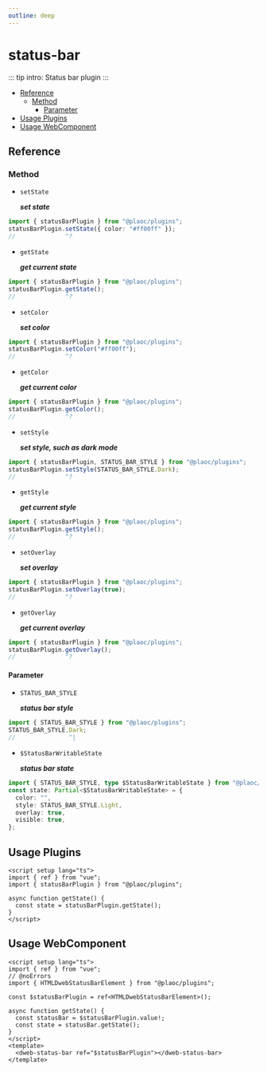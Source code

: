 ```yaml
---
outline: deep
---
```


# status-bar

<Badges name="@plaoc/plugins" />

::: tip intro:
Status bar plugin
:::

- [Reference](#reference)
  - [Method](#method)
    - [Parameter](#parameter)
- [Usage Plugins](#usage-plugins)
- [Usage WebComponent](#usage-webcomponent)

## Reference

### Method

- `setState`

  **_set state_**

```ts twoslash
import { statusBarPlugin } from "@plaoc/plugins";
statusBarPlugin.setState({ color: "#ff00ff" });
//              ^?
```

- `getState`

  **_get current state_**

```ts twoslash
import { statusBarPlugin } from "@plaoc/plugins";
statusBarPlugin.getState();
//              ^?
```

- `setColor`

  **_set color_**

```ts twoslash
import { statusBarPlugin } from "@plaoc/plugins";
statusBarPlugin.setColor("#ff00ff");
//              ^?
```

- `getColor`

  **_get current color_**

```ts twoslash
import { statusBarPlugin } from "@plaoc/plugins";
statusBarPlugin.getColor();
//              ^?
```

- `setStyle`

  **_set style, such as dark mode_**

```ts twoslash
import { statusBarPlugin, STATUS_BAR_STYLE } from "@plaoc/plugins";
statusBarPlugin.setStyle(STATUS_BAR_STYLE.Dark);
//              ^?
```

- `getStyle`

  **_get current style_**

```ts twoslash
import { statusBarPlugin } from "@plaoc/plugins";
statusBarPlugin.getStyle();
//              ^?
```

- `setOverlay`

  **_set overlay_**

```ts twoslash
import { statusBarPlugin } from "@plaoc/plugins";
statusBarPlugin.setOverlay(true);
//              ^?
```

- `getOverlay`

  **_get current overlay_**

```ts twoslash
import { statusBarPlugin } from "@plaoc/plugins";
statusBarPlugin.getOverlay();
//              ^?
```

<!-- - `setVisible`

  **_set visible_**

```ts twoslash
import { statusBarPlugin } from "@plaoc/plugins";
statusBarPlugin.setVisible(true);
//              ^?
```

- `getVisible`

  **_get current visible_**

```ts twoslash
import { statusBarPlugin } from "@plaoc/plugins";
statusBarPlugin.getVisible();
//              ^?
``` -->

#### Parameter

- `STATUS_BAR_STYLE`

  **_status bar style_**

```ts twoslash
import { STATUS_BAR_STYLE } from "@plaoc/plugins";
STATUS_BAR_STYLE.Dark;
//               ^|
```

- `$StatusBarWritableState`

  **_status bar state_**

```ts twoslash
import { STATUS_BAR_STYLE, type $StatusBarWritableState } from "@plaoc/plugins";
const state: Partial<$StatusBarWritableState> = {
  color: "",
  style: STATUS_BAR_STYLE.Light,
  overlay: true,
  visible: true,
};
```

## Usage Plugins

```vue twoslash
<script setup lang="ts">
import { ref } from "vue";
import { statusBarPlugin } from "@plaoc/plugins";

async function getState() {
  const state = statusBarPlugin.getState();
}
</script>
```

## Usage WebComponent

```vue twoslash
<script setup lang="ts">
import { ref } from "vue";
// @noErrors
import { HTMLDwebStatusBarElement } from "@plaoc/plugins";

const $statusBarPlugin = ref<HTMLDwebStatusBarElement>();

async function getState() {
  const statusBar = $statusBarPlugin.value!;
  const state = statusBar.getState();
}
</script>
<template>
  <dweb-status-bar ref="$statusBarPlugin"></dweb-status-bar>
</template>
```
